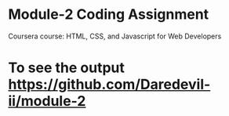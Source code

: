 

# Module-2 Coding Assignment

Coursera course: HTML, CSS, and Javascript for Web Developers

# To see the output https://github.com/Daredevil-ii/module-2

